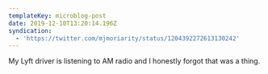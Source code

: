 ```yaml
---
templateKey: microblog-post
date: 2019-12-10T13:20:14.196Z
syndication:
  - 'https://twitter.com/mjmoriarity/status/1204392272613130242'
---
```


My Lyft driver is listening to AM radio and I honestly forgot that was a thing.
